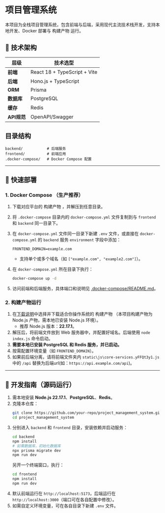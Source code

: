# 项目管理系统

本项目为全栈项目管理系统，包含前端与后端，采用现代主流技术栈开发，支持本地开发、Docker 部署与 构建产物 运行。


## 🌟 技术架构
| 层级        | 技术选型                          |
|-------------|----------------------------------|
| **前端**    | React 18 + TypeScript + Vite     |
| **后端**    | Hono.js + TypeScript             |
| **ORM**     | Prisma                          |
| **数据库**  | PostgreSQL                       |
| **缓存**    | Redis                           |
| **API规范** | OpenAPI/Swagger                 |


## 目录结构

```
backend/           # 后端服务
frontend/          # 前端应用
.docker-compose/   # Docker Compose 配置
```

---

## 🚀 快速部署

### 1. Docker Compose （生产推荐）

1. 下载对应平台的 构建产物 ，并解压到任意目录。
2. 将 `.docker-compose` 目录内的 `docker-compose.yml` 文件复制到与 `frontend` 和 `backend` 同一目录下。
3. 在 `docker-compose.yml` 文件同一目录下新建 `.env` 文件，或直接在 `docker-compose.yml` 的 `backend` 服务 `environment` 字段中添加：

   ```
   FRONTEND_DOMAIN=example.com
   ```
   - 支持单个或多个域名（如 `["example.com", "example2.com"]`）。

4. 在 `docker-compose.yml` 所在目录下执行：

   ```sh
   docker-compose up -d
   ```

5. 访问前端和后端服务，具体端口和说明见 [.docker-compose/README.md](.docker-compose/README.md)。

### 2. 构建产物运行

1. 在[下载说明](./Download_instructions.md)中选择并下载适合你操作系统的 构建产物 （本项目构建产物为 Node.js 产物，需本地已安装 Node.js 环境）。
   - 推荐 Node.js 版本：**22.17.1**。
2. 解压后，将前端文件放到 Web 服务器中，并配置好域名。后端使用 `node index.js` 命令启动。
3. **需要本地已安装 PostgreSQL 和 Redis 服务，并已启动。**
4. 按需配置环境变量（如 `FRONTEND_DOMAIN`）。
5. 如果前后端分离，请将前端文件夹内 `static\js\core-services.yFFQt3y1.js` 中的 `/api` 替换为后端url(如：`https://api.example.com/api`)。

---

## 🔧 开发指南（源码运行）

1. 需本地安装 **Node.js 22.17.1**、**PostgreSQL**、**Redis**。
2. 克隆本仓库：
   ```sh
   git clone https://github.com/your-repo/project_management_system.git
   cd project_management_system
   ```
3. 分别进入 `backend` 和 `frontend` 目录，安装依赖并启动服务：
   ```sh
   cd backend
   npm install
   # 如需数据库，初始化数据库
   npx prisma migrate dev
   npm run dev
   ```
   另开一个终端窗口，执行：
   ```sh
   cd frontend
   npm install
   npm run dev
   ```
4. 默认前端运行在 `http://localhost:5173`，后端运行在 `http://localhost:3000`（端口可在各自配置中修改）。
5. 如需自定义环境变量，可在各自目录下新建 `.env` 文件。
